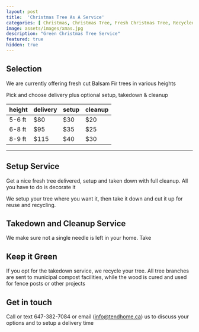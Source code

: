 ```yaml
---
layout: post
title:  'Christmas Tree As A Service'
categories: [ Christmas, Christmas Tree, Fresh Christmas Tree, Recycled Christmas Tree]
image: assets/images/xmas.jpg
description: "Green Christmas Tree Service"
featured: true
hidden: true
---
```


## Selection
We are currently offering fresh cut Balsam Fir trees in various heights

Pick and choose delivery plus optional setup, takedown & cleanup

| height  |  delivery   | setup  |  cleanup |
| ------- | ----------- | ------ |--------- |
| 5-6 ft  |  $80        |  $30   | $20      |
| 6-8 ft  |  $95        |  $35   | $25      |
| 8-9 ft  |  $115       |  $40   | $30      |

---------

## Setup Service
Get a nice fresh tree delivered, setup and taken down with full cleanup. All you have to do is decorate it

We setup your tree where you want it, then take it down and cut it up for reuse and recycling.

## Takedown and Cleanup Service
We make sure not a single needle is left in your home. Take

## Keep it Green
If you opt for the takedown service, we recycle your tree. All tree branches are sent to municipal compost facilities, while the wood is cured and used for fence posts or other projects

## Get in touch
Call or text 647-382-7084 or email (info@tendhome.ca) us to discuss your options and to setup a delivery time


